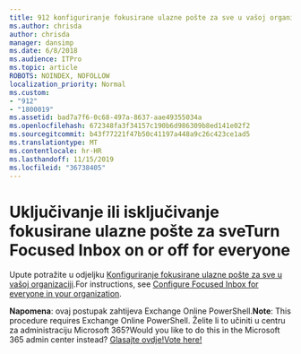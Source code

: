 ```yaml
---
title: 912 konfiguriranje fokusirane ulazne pošte za sve u vašoj organizaciji
ms.author: chrisda
author: chrisda
manager: dansimp
ms.date: 6/8/2018
ms.audience: ITPro
ms.topic: article
ROBOTS: NOINDEX, NOFOLLOW
localization_priority: Normal
ms.custom:
- "912"
- "1800019"
ms.assetid: bad7a7f6-0c68-497a-8637-aae49355034a
ms.openlocfilehash: 672348fa3f34157c190b6d986309b8ed141e02f2
ms.sourcegitcommit: b43f77221f47b50c41197a448a9c26c423ce1ad5
ms.translationtype: MT
ms.contentlocale: hr-HR
ms.lasthandoff: 11/15/2019
ms.locfileid: "36738405"
---
```

# <a name="turn-focused-inbox-on-or-off-for-everyone"></a><span data-ttu-id="b931c-102">Uključivanje ili isključivanje fokusirane ulazne pošte za sve</span><span class="sxs-lookup"><span data-stu-id="b931c-102">Turn Focused Inbox on or off for everyone</span></span>

<span data-ttu-id="b931c-103">Upute potražite u odjeljku [Konfiguriranje fokusirane ulazne pošte za sve u vašoj organizaciji](https://docs.microsoft.com/office365/admin/setup/configure-focused-inbox).</span><span class="sxs-lookup"><span data-stu-id="b931c-103">For instructions, see [Configure Focused Inbox for everyone in your organization](https://docs.microsoft.com/office365/admin/setup/configure-focused-inbox).</span></span>

<span data-ttu-id="b931c-104">**Napomena**: ovaj postupak zahtijeva Exchange Online PowerShell.</span><span class="sxs-lookup"><span data-stu-id="b931c-104">**Note**: This procedure requires Exchange Online PowerShell.</span></span> <span data-ttu-id="b931c-105">Želite li to učiniti u centru za administraciju Microsoft 365?</span><span class="sxs-lookup"><span data-stu-id="b931c-105">Would you like to do this in the Microsoft 365 admin center instead?</span></span> [<span data-ttu-id="b931c-106">Glasajte ovdje!</span><span class="sxs-lookup"><span data-stu-id="b931c-106">Vote here!</span></span>](https://go.microsoft.com/fwlink/p/?linkid=862489)
